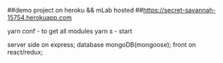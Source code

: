##demo project on heroku && mLab hosted
##https://secret-savannah-15754.herokuapp.com

 yarn conf - to get all modules
 yarn s - start

server side on express;
database mongoDB(mongoose);
front on react/redux;